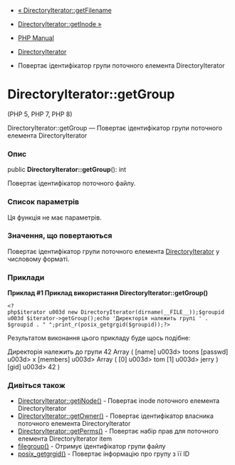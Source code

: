 - [« DirectoryIterator::getFilename](directoryiterator.getfilename.md)
- [DirectoryIterator::getInode »](directoryiterator.getinode.md)

- [PHP Manual](index.md)
- [DirectoryIterator](class.directoryiterator.md)
- Повертає ідентифікатор групи поточного елемента DirectoryIterator

# DirectoryIterator::getGroup

(PHP 5, PHP 7, PHP 8)

DirectoryIterator::getGroup — Повертає ідентифікатор групи поточного
елемента DirectoryIterator

### Опис

public **DirectoryIterator::getGroup**(): int

Повертає ідентифікатор поточного файлу.

### Список параметрів

Ця функція не має параметрів.

### Значення, що повертаються

Повертає ідентифікатор групи поточного елемента
[DirectoryIterator](class.directoryiterator.md) у числовому форматі.

### Приклади

**Приклад #1 Приклад використання **DirectoryIterator::getGroup()****

` <?php$iterator u003d new DirectoryIterator(dirname(__FILE__));$groupid  u003d $iterator->getGroup();echo 'Директорія належить групі ' . $groupid . "
";print_r(posix_getgrgid($groupid));?> `

Результатом виконання цього прикладу буде щось подібне:

Директорія належить до групи 42
Array
(
[name] u003d> toons
[passwd] u003d> x
[members] u003d> Array
(
[0] u003d> tom
[1] u003d> jerry
)
[gid] u003d> 42
)

### Дивіться також

- [DirectoryIterator::getiNode()](directoryiterator.getinode.md) -
Повертає inode поточного елемента DirectoryIterator
- [DirectoryIterator::getOwner()](directoryiterator.getowner.md) -
Повертає ідентифікатор власника поточного елемента
DirectoryIterator
- [DirectoryIterator::getPerms()](directoryiterator.getperms.md) -
Повертає набір прав для поточного елемента DirectoryIterator item
- [filegroup()](function.filegroup.md) - Отримує ідентифікатор
групи файлу
- [posix_getgrgid()](function.posix-getgrgid.md) - Повертає
інформацію про групу з її ID
